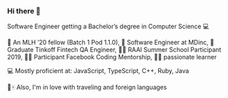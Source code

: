 ### Hi there 👋

Software Engineer getting a Bachelor’s degree in Computer Science 💻 

:call_me_hand: An MLH ’20 fellow (Batch 1 Pod 1.1.0), 💊 Software Engineer at MDinc, 🏦 Graduate Tinkoff Fintech QA Engineer, :woman_scientist: RAAI Summer School Participant 2019, :woman_technologist: Participant Facebook Coding Mentorship, :woman_student: passionate learner

:computer: Mostly proficient at: JavaScript, TypeScript, C++, Ruby, Java

🌴🀄 Also, I'm in love with traveling  and foreign languages
